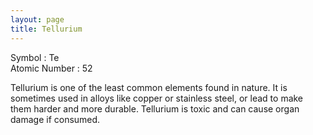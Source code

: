 ```yaml
---
layout: page
title: Tellurium
---
```


Symbol : Te  
Atomic Number : 52  

Tellurium is one of the least common elements found in nature. It is sometimes used in alloys like copper or stainless steel, or lead to make them harder and more durable. Tellurium is toxic and can cause organ damage if consumed.